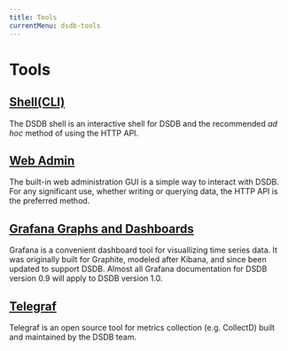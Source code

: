 ```yaml
---
title: Tools
currentMenu: dsdb-tools
---
```


# Tools

## [Shell(CLI)](/dsdb/v1.0/tools/shell/)

The DSDB shell is an interactive shell for DSDB and the recommended *ad hoc* method of using the HTTP API.

## [Web Admin](/dsdb/v1.0/tools/web_admin/)

The built-in web administration GUI is a simple way to interact with DSDB.
For any significant use, whether writing or querying data, the HTTP API is the preferred method.

## [Grafana Graphs and Dashboards](/dsdb/v1.0/tools/grafana/)

Grafana is a convenient dashboard tool for visuallizing time series data.
It was originally built for Graphite, modeled after Kibana, and since been updated to support DSDB.
Almost all Grafana documentation for DSDB version 0.9 will apply to DSDB version 1.0.

## [Telegraf](https://github.com/dasudian/telegraf)

Telegraf is an open source tool for metrics collection (e.g. CollectD) built and maintained by the DSDB team.

